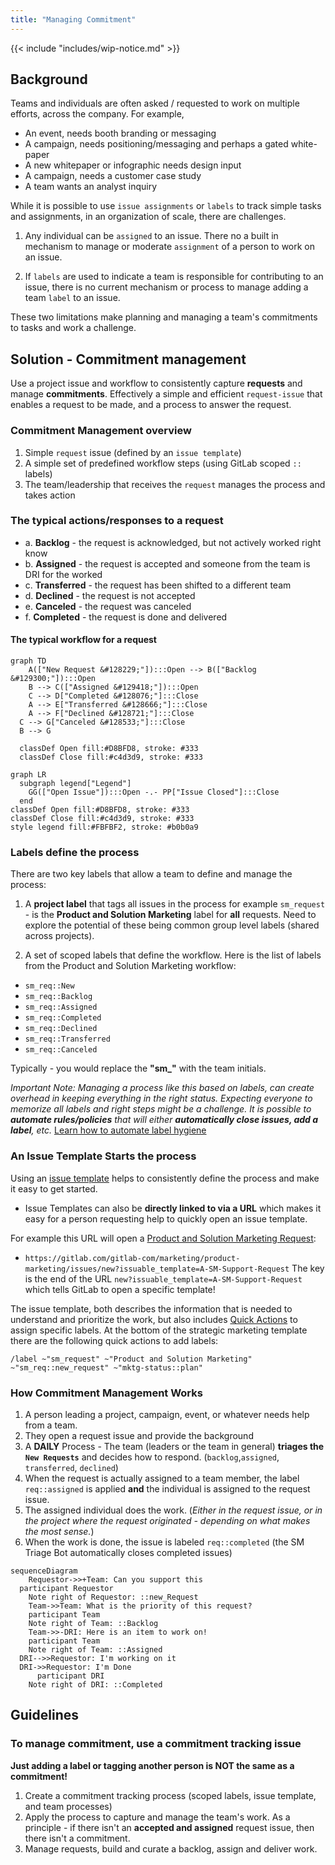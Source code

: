```yaml
---
title: "Managing Commitment"
---
```


{{< include "includes/wip-notice.md" >}}

## Background

Teams and individuals are often asked / requested to work on multiple efforts, across the company.  For example,
- An event, needs booth branding or messaging
- A campaign, needs positioning/messaging and perhaps a gated white-paper
- A new whitepaper or infographic needs design input
- A campaign, needs a customer case study
- A team wants an analyst inquiry

While it is possible to use `issue assignments` or `labels` to track simple tasks and assignments, in an organization of scale, there are challenges.

1. Any individual can be `assigned` to an issue.  There no a built in mechanism to manage or moderate `assignment` of a person to work on an issue.

2. If `labels` are used to indicate a team is responsible for contributing to an issue, there is no current mechanism or process to manage adding a team `label` to an issue.

These two limitations make planning and managing a team's commitments to tasks and work a challenge.

## Solution - Commitment management

Use a project issue and workflow to consistently capture **requests** and manage **commitments**.   Effectively a simple and efficient `request-issue` that enables a request to be made, and a process to answer the request.

### Commitment Management overview

1. Simple `request` issue (defined by an `issue template`)
1. A simple set of predefined workflow steps (using GitLab scoped `::` labels)
1. The team/leadership that receives the `request` manages the process and takes action

### The typical actions/responses to a request

- a. **Backlog** - the request is acknowledged, but not actively worked right know
- b. **Assigned** - the request is accepted and someone from the team is DRI for the worked
- c. **Transferred** - the request has been shifted to a different team
- d. **Declined** - the request is not accepted
- e. **Canceled** - the request was canceled
- f. **Completed** - the request is done and delivered

#### The typical workflow for a request

```mermaid
graph TD
	A(["New Request &#128229;"]):::Open --> B(["Backlog &#129300;"]):::Open
	B --> C(["Assigned &#129418;"]):::Open
	C --> D["Completed &#128076;"]:::Close
	A --> E["Transferred &#128666;"]:::Close
	A --> F["Declined &#128721;"]:::Close
  C --> G["Canceled &#128533;"]:::Close
  B --> G

  classDef Open fill:#D8BFD8, stroke: #333
  classDef Close fill:#c4d3d9, stroke: #333
````

```mermaid
graph LR
  subgraph legend["Legend"]
    GG(["Open Issue"]):::Open -.- PP["Issue Closed"]:::Close
  end
classDef Open fill:#D8BFD8, stroke: #333
classDef Close fill:#c4d3d9, stroke: #333
style legend fill:#FBFBF2, stroke: #b0b0a9
```

### Labels define the process

There are two key labels that allow a team to define and manage the process:

1. A **project label** that tags all issues in the process for example
`sm_request` - is the **Product and Solution Marketing** label for **all** requests.   Need to explore the potential of these being common group level labels (shared across projects).

2. A set of scoped labels that define the workflow.  Here is the list of labels from the Product and Solution Marketing workflow:
- `sm_req::New`
- `sm_req::Backlog`
- `sm_req::Assigned`
- `sm_req::Completed`
- `sm_req::Declined`
- `sm_req::Transferred`
- `sm_req::Canceled`

Typically - you would replace the **"sm_"** with the team initials.

*Important Note:  Managing a process like this based on labels, can create overhead in keeping everything in the right status. Expecting everyone to memorize all labels and right steps might be a challenge. It is possible to **automate rules/policies** that will either **automatically close issues, add a label**, etc.*  [Learn how to automate label hygiene](/handbook/marketing/brand-and-product-marketing/product-and-solution-marketing/getting-started/105/)

### An Issue Template Starts the process

Using an [issue template](https://docs.gitlab.com/ee/user/project/description_templates.html) helps to consistently define the process and make it easy to get started.

* Issue Templates can also be **directly linked to via a URL** which makes it easy for a person requesting help to quickly open an issue template.

For example this URL will open a [Product and Solution Marketing Request](https://gitlab.com/gitlab-com/marketing/product-marketing/issues/new?issuable_template=A-SM-Support-Request):

- `https://gitlab.com/gitlab-com/marketing/product-marketing/issues/new?issuable_template=A-SM-Support-Request`
The key is the end of the URL `new?issuable_template=A-SM-Support-Request` which tells GitLab to open a specific template!

The issue template, both describes the information that is needed to understand and prioritize the work, but also includes [Quick Actions](https://docs.gitlab.com/ee/user/project/quick_actions.html) to assign specific labels.   At the bottom of the strategic marketing template there are the following quick actions to add labels:

`/label ~"sm_request" ~"Product and Solution Marketing" ~"sm_req::new_request" ~"mktg-status::plan"`

### How Commitment Management Works

1. A person leading a project, campaign, event, or whatever needs help from a team.
1. They open a request issue and provide the background
1. A **DAILY** Process - The team (leaders or the team in general) **triages the `New Requests`** and decides how to respond.  (`backlog`,`assigned`, `transferred`, `declined`)
1.  When the request is actually assigned to a team member, the label `req::assigned` is applied **and** the individual is assigned to the request issue.
1. The assigned individual does the work. (*Either in the request issue, or in the project where the request originated - depending on what makes the most sense.*)
1. When the work is done, the issue is labeled `req::completed`
(the SM Triage Bot automatically closes completed issues)

```mermaid
sequenceDiagram
	Requestor->>+Team: Can you support this
  participant Requestor
    Note right of Requestor: ::new_Request
	Team->>Team: What is the priority of this request?
    participant Team
    Note right of Team: ::Backlog
	Team->>-DRI: Here is an item to work on!
    participant Team
    Note right of Team: ::Assigned
  DRI-->>Requestor: I'm working on it
  DRI->>Requestor: I'm Done
      participant DRI
    Note right of DRI: ::Completed
```

## Guidelines

### To manage commitment, use a commitment tracking issue

**Just adding a label or tagging another person is NOT the same as a commitment!**

1. Create a commitment tracking process (scoped labels, issue template, and team processes)
2. Apply the process to capture and manage the team's work.  As a principle - if there isn't an **accepted and assigned** request issue, then there isn't a commitment.
3. Manage requests, build and curate a backlog, assign and deliver work.
